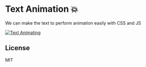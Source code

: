 # Text Animation  💥

 We can make the text to perform animation easily with CSS and JS
 
 [![Text Animating](https://img.youtube.com/vi/6tEHSrIm3fA/0.jpg)](https://www.youtube.com/watch?v=6tEHSrIm3fA)
 
## License

MIT
 
